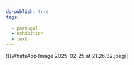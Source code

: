 ```yaml
---
dg-publish: true
tags:
  
  - portugal
  - exhibition
  - text
---
```

![[WhatsApp Image 2025-02-25 at 21.26.32.jpeg]]